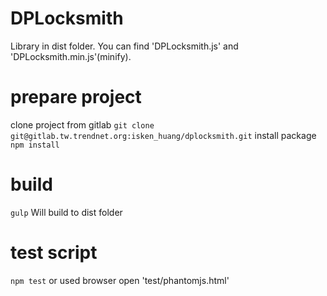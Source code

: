 # DPLocksmith
Library in dist folder. You can find 'DPLocksmith.js' and 'DPLocksmith.min.js'(minify).

# prepare project
clone project from gitlab `git clone git@gitlab.tw.trendnet.org:isken_huang/dplocksmith.git`
install package `npm install`

# build
`gulp` Will build to dist folder

# test script
`npm test` or used browser open 'test/phantomjs.html'
